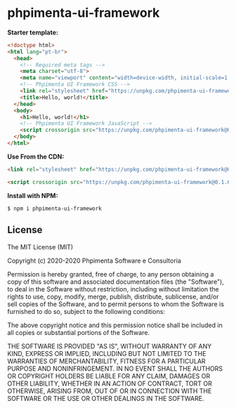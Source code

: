 # phpimenta-ui-framework

**Starter template:**

```html
<!doctype html>
<html lang="pt-br">
  <head>
    <!-- Required meta tags -->
    <meta charset="utf-8">
    <meta name="viewport" content="width=device-width, initial-scale=1, shrink-to-fit=no">
    <!-- Phpimenta UI Framework CSS -->
    <link rel="stylesheet" href="https://unpkg.com/phpimenta-ui-framework@0.1.6/dist/css/phpimenta-ui.min.css" crossorigin>
    <title>Hello, world!</title>
  </head>
  <body>
    <h1>Hello, world!</h1>
    <!-- Phpimenta UI Framework JavaScript -->
    <script crossorigin src="https://unpkg.com/phpimenta-ui-framework@0.1.6/dist/js/phpimenta-ui.min.js"></script>
  </body>
</html>
```

**Use From the CDN:**

```html
<link rel="stylesheet" href="https://unpkg.com/phpimenta-ui-framework@0.1.6/dist/css/phpimenta-ui.min.css" crossorigin>
```

```html
<script crossorigin src="https://unpkg.com/phpimenta-ui-framework@0.1.6/dist/js/phpimenta-ui.min.js"></script>
```

**Install with NPM:**

```shell
$ npm i phpimenta-ui-framework
```

License
-------

The MIT License (MIT)

Copyright (c) 2020-2020 Phpimenta Software e Consultoria

Permission is hereby granted, free of charge, to any person obtaining a copy of this software and associated documentation files (the "Software"), to deal in the Software without restriction, including without limitation the rights to use, copy, modify, merge, publish, distribute, sublicense, and/or sell copies of the Software, and to permit persons to whom the Software is furnished to do so, subject to the following conditions:

The above copyright notice and this permission notice shall be included in all copies or substantial portions of the Software.

THE SOFTWARE IS PROVIDED "AS IS", WITHOUT WARRANTY OF ANY KIND, EXPRESS OR IMPLIED, INCLUDING BUT NOT LIMITED TO THE WARRANTIES OF MERCHANTABILITY, FITNESS FOR A PARTICULAR PURPOSE AND NONINFRINGEMENT. IN NO EVENT SHALL THE AUTHORS OR COPYRIGHT HOLDERS BE LIABLE FOR ANY CLAIM, DAMAGES OR OTHER LIABILITY, WHETHER IN AN ACTION OF CONTRACT, TORT OR OTHERWISE, ARISING FROM, OUT OF OR IN CONNECTION WITH THE SOFTWARE OR THE USE OR OTHER DEALINGS IN THE SOFTWARE.
